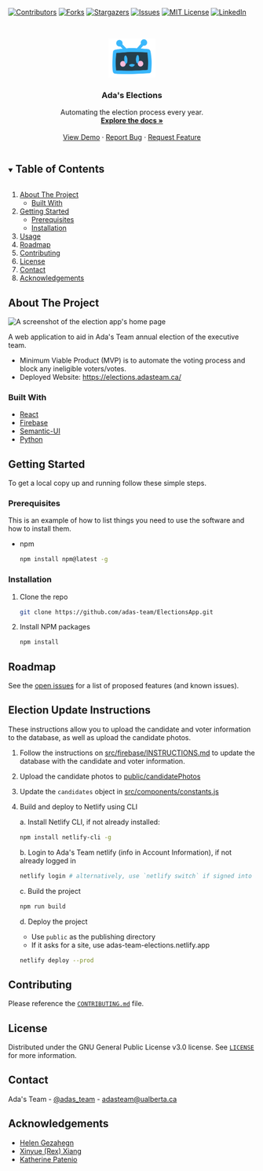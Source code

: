 <!--
*** Thanks for checking out the Best-README-Template. If you have a suggestion
*** that would make this better, please fork the repo and create a pull request
*** or simply open an issue with the tag "enhancement".
*** Thanks again! Now go create something AMAZING! :D
***
***
***
*** To avoid retyping too much info. Do a search and replace for the following:
*** github_username, repo_name, twitter_handle, email, project_title, project_description
-->

<!-- PROJECT SHIELDS -->
<!--
*** I'm using markdown "reference style" links for readability.
*** Reference links are enclosed in brackets [ ] instead of parentheses ( ).
*** See the bottom of this document for the declaration of the reference variables
*** for contributors-url, forks-url, etc. This is an optional, concise syntax you may use.
*** https://www.markdownguide.org/basic-syntax/#reference-style-links
-->

[![Contributors][contributors-shield]][contributors-url]
[![Forks][forks-shield]][forks-url]
[![Stargazers][stars-shield]][stars-url]
[![Issues][issues-shield]][issues-url]
[![MIT License][license-shield]][license-url]
[![LinkedIn][linkedin-shield]][linkedin-url]

<!-- PROJECT LOGO -->
<br />
<p align="center">
  <a href="https://github.com/github_username/repo_name">
    <img src="src/assets/AdaBotHead.png" alt="Logo" width="95" height="80">
  </a>

  <h3 align="center">Ada's Elections</h3>

  <p align="center">
    Automating the election process every year.
    <br />
    <a href="https://github.com/adas-team/ElectionsApp/wiki"><strong>Explore the docs »</strong></a>
    <br />
    <br />
    <a href="https://adas-elections.netlify.app/">View Demo</a>
    ·
    <a href="https://github.com/adas-team/ElectionsApp/issues">Report Bug</a>
    ·
    <a href="https://github.com/adas-team/ElectionsApp/issues">Request Feature</a>
  </p>
</p>

<!-- TABLE OF CONTENTS -->
<details open="open">
  <summary><h2 style="display: inline-block">Table of Contents</h2></summary>
  <ol>
    <li>
      <a href="#about-the-project">About The Project</a>
      <ul>
        <li><a href="#built-with">Built With</a></li>
      </ul>
    </li>
    <li>
      <a href="#getting-started">Getting Started</a>
      <ul>
        <li><a href="#prerequisites">Prerequisites</a></li>
        <li><a href="#installation">Installation</a></li>
      </ul>
    </li>
    <li><a href="#usage">Usage</a></li>
    <li><a href="#roadmap">Roadmap</a></li>
    <li><a href="#contributing">Contributing</a></li>
    <li><a href="#license">License</a></li>
    <li><a href="#contact">Contact</a></li>
    <li><a href="#acknowledgements">Acknowledgements</a></li>
  </ol>
</details>

<!-- ABOUT THE PROJECT -->

## About The Project

<img src="https://slack-imgs.com/?c=1&o1=ro&url=https%3A%2F%2Fuser-images.githubusercontent.com%2F23146829%2F77395696-c1e08f80-6d67-11ea-843e-10e8043b5f9e.png" alt="A screenshot of the election app's home page"/>

A web application to aid in Ada's Team annual election of the executive team.

- Minimum Viable Product (MVP) is to automate the voting process and block any ineligible voters/votes.
- Deployed Website: https://elections.adasteam.ca/

### Built With

- [React](https://reactjs.org/)
- [Firebase](https://firebase.google.com/?gclid=Cj0KCQiAv6yCBhCLARIsABqJTjbqW40uLU-mv-owpsKcqhDcsqg3pzoTJX-PALz-rRhoFrhvoQm2BiUaAmWrEALw_wcB&gclsrc=aw.ds)
- [Semantic-UI](https://semantic-ui.com/)
- [Python](https://www.python.org/)

<!-- GETTING STARTED -->

## Getting Started

To get a local copy up and running follow these simple steps.

### Prerequisites

This is an example of how to list things you need to use the software and how to install them.

- npm
  ```sh
  npm install npm@latest -g
  ```

### Installation

1. Clone the repo
   ```sh
   git clone https://github.com/adas-team/ElectionsApp.git
   ```
2. Install NPM packages
   ```sh
   npm install
   ```

<!-- ROADMAP -->

## Roadmap

See the [open issues](https://github.com/adas-team/ElectionsApp/issues) for a list of proposed features (and known issues).

<!-- ELECTIONS UPDATE INSTRUCTIONS -->

## Election Update Instructions

These instructions allow you to upload the candidate and voter information to the database, as well as upload the candidate photos.

1. Follow the instructions on [src/firebase/INSTRUCTIONS.md](https://github.com/adas-team/ElectionsApp/blob/master/src/firebase/INSTRUCTIONS.md) to update the database with the candidate and voter information.
2. Upload the candidate photos to [public/candidatePhotos](https://github.com/adas-team/ElectionsApp/blob/master/public/candidatePhotos)
3. Update the `candidates` object in [src/components/constants.js](https://github.com/adas-team/ElectionsApp/blob/master/src/components/constants.js)
4. Build and deploy to Netlify using CLI

   a. Install Netlify CLI, if not already installed:

   ```sh
   npm install netlify-cli -g
   ```

   b. Login to Ada's Team netlify (info in Account Information), if not already logged in

   ```sh
   netlify login # alternatively, use `netlify switch` if signed into another account
   ```

   c. Build the project

   ```sh
   npm run build
   ```

   d. Deploy the project

   - Use `public` as the publishing directory
   - If it asks for a site, use adas-team-elections.netlify.app

   ```sh
   netlify deploy --prod
   ```

<!-- CONTRIBUTING -->

## Contributing

Please reference the [`CONTRIBUTING.md`](https://github.com/adas-team/ElectionsApp/blob/master/.github/docs/CONTRIBUTING.md) file.

<!-- LICENSE -->

## License

Distributed under the GNU General Public License v3.0 license. See [`LICENSE`](https://github.com/adas-team/ElectionsApp/blob/master/LICENSE) for more information.

<!-- CONTACT -->

## Contact

Ada's Team - [@adas_team](https://www.instagram.com/adas_team/) - adasteam@ualberta.ca

<!-- ACKNOWLEDGEMENTS -->

## Acknowledgements

- [Helen Gezahegn](https://www.linkedin.com/in/helengezahegn/)
- [Xinyue (Rex) Xiang](https://www.linkedin.com/in/xinyuexiang/)
- [Katherine Patenio](https://www.linkedin.com/in/katherine-patenio/)

<!-- MARKDOWN LINKS & IMAGES -->
<!-- https://www.markdownguide.org/basic-syntax/#reference-style-links -->

[contributors-shield]: https://img.shields.io/github/contributors/adas-team/ElectionsApp.svg?style=for-the-badge
[contributors-url]: https://github.com/adas-team/ElectionsApp/graphs/contributors
[forks-shield]: https://img.shields.io/github/forks/adas-team/ElectionsApp.svg?style=for-the-badge
[forks-url]: https://github.com/adas-team/ElectionsApp/network/members
[stars-shield]: https://img.shields.io/github/stars/adas-team/ElectionsApp.svg?style=for-the-badge
[stars-url]: https://github.com/adas-team/ElectionsApp/stargazers
[issues-shield]: https://img.shields.io/github/issues/adas-team/ElectionsApp.svg?style=for-the-badge
[issues-url]: https://github.com/github_username/repo/issues
[license-shield]: https://img.shields.io/github/license/adas-team/ElectionsApp.svg?style=for-the-badge
[license-url]: https://github.com/github_username/repo/blob/master/LICENSE.txt
[linkedin-shield]: https://img.shields.io/badge/-LinkedIn-black.svg?style=for-the-badge&logo=linkedin&colorB=555
[linkedin-url]: https://www.linkedin.com/company/adas-team/
